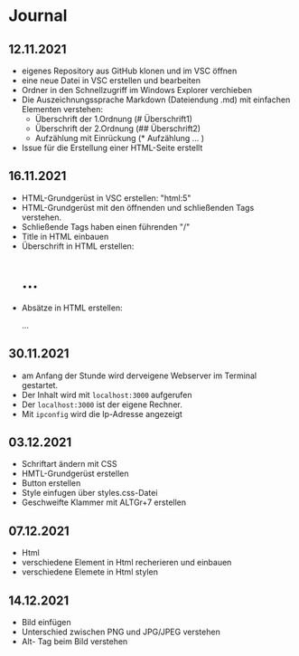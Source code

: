 # Journal

## 12.11.2021
* eigenes Repository aus GitHub klonen und im VSC öffnen
* eine neue Datei in VSC erstellen und bearbeiten
* Ordner in den Schnellzugriff im Windows Explorer verchieben
* Die Auszeichnungssprache Markdown (Dateiendung .md) mit einfachen Elementen verstehen:
    * Überschrift der 1.Ordnung (# Überschrift1)
    * Überschrift der 2.Ordnung (## Überschrift2)
    * Aufzählung mit Einrückung (* Aufzählung ... )
* Issue für die Erstellung einer HTML-Seite erstellt


## 16.11.2021
* HTML-Grundgerüst in VSC erstellen: "html:5"
* HTML-Grundgerüst mit den öffnenden und schließenden Tags verstehen.
* Schließende Tags haben einen führenden "/"
* Title in HTML einbauen
* Überschrift in HTML erstellen: <h1>...</h1>
* Absätze in HTML erstellen: <p>...</p>

## 30.11.2021
* am Anfang der Stunde wird derveigene Webserver im Terminal gestartet.
* Der Inhalt wird mit ```localhost:3000``` aufgerufen 
* Der ```localhost:3000``` ist der eigene Rechner.
* Mit ```ipconfig``` wird die Ip-Adresse angezeigt 

## 03.12.2021
* Schriftart ändern mit CSS
* HMTL-Grundgerüst erstellen 
* Button erstellen 
* Style einfugen über styles.css-Datei
* Geschweifte Klammer mit ALTGr+7 erstellen 

## 07.12.2021
* Html
* verschiedene Element in Html recherieren und einbauen 
* verschiedene Elemete in Html stylen

## 14.12.2021
* Bild einfügen 
* Unterschied zwischen PNG und JPG/JPEG verstehen 
* Alt- Tag beim Bild verstehen 